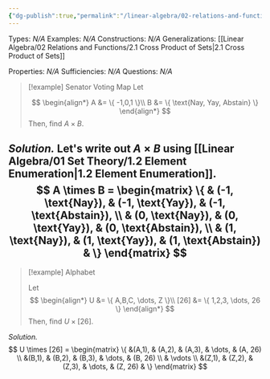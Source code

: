 ```yaml
---
{"dg-publish":true,"permalink":"/linear-algebra/02-relations-and-functions/2-2-examples-of-cartesian-products/","tags":["Type/Example","Topic/Linear_Algebra"]}
---
```


Types: *N/A*
Examples: *N/A*
Constructions: *N/A*
Generalizations: [[Linear Algebra/02 Relations and Functions/2.1 Cross Product of Sets\|2.1 Cross Product of Sets]]

Properties: *N/A*
Sufficiencies: *N/A*
Questions: *N/A*

> [!example] Senator Voting Map
> Let
> 
> $$
> \begin{align*}
> A &= \{ -1,0,1 \}\\
> B &= \{ \text{Nay, Yay, Abstain} \}
> \end{align*}
> $$
> Then, find $A \times B$.

*Solution.* Let's write out $A \times B$ using [[Linear Algebra/01 Set Theory/1.2 Element Enumeration\|1.2 Element Enumeration]].
$$
A \times B = \begin{matrix}
\{   & (-1, \text{Nay}),  & (-1, \text{Yay}), & (-1, \text{Abstain}), \\
 & (0, \text{Nay}),  & (0, \text{Yay}), & (0, \text{Abstain}), \\
 & (1, \text{Nay}),  & (1, \text{Yay}), & (1, \text{Abstain}) & \}
\end{matrix}
$$
---
> [!example] Alphabet
> 
> Let
> $$
> \begin{align*}
> U &= \{ A,B,C, \dots, Z \}\\
> [26] &= \{ 1,2,3, \dots, 26 \}
> \end{align*}
> $$
> Then, find $U \times [26]$.

*Solution.* 
$$
U \times [26] = \begin{matrix}
\{ &(A,1),  & (A,2),  & (A,3),  & \dots,  & (A, 26) \\
&(B,1),  & (B,2),  & (B,3),  & \dots,  & (B, 26) \\
  & \vdots \\
&(Z,1),  & (Z,2),  & (Z,3),  & \dots,  & (Z, 26) & \}
\end{matrix}
$$
